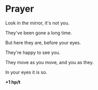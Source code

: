 # Prayer

Look in the mirror, it's not you. 

They've been gone a long time. 

But here they are, before your eyes. 

They're happy to see you.

They move as you move, and you as they. 

In your eyes it is so.

**+1 hp/t**